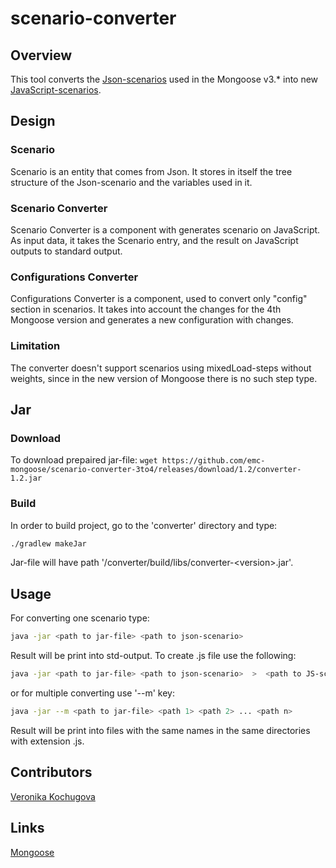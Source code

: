 # scenario-converter
## Overview
This tool converts the [Json-scenarios](https://github.com/emc-mongoose/mongoose/wiki/v3.6-Scenarios) used in the Mongoose v3.* into new [JavaScript-scenarios](https://github.com/emc-mongoose/mongoose/blob/feature-v4-doc/doc/input/scenarios.md).
## Design

### Scenario 
Scenario is an entity that comes from Json. It stores in itself the tree structure of the Json-scenario and the variables used in it.

### Scenario Converter
Scenario Converter is a component with generates scenario on JavaScript. 
As input data, it takes the Scenario entry, and the result on JavaScript outputs to standard output.

### Configurations Converter
Configurations Converter is a component, used to convert only "config" section in scenarios. 
It takes into account the changes for the 4th Mongoose version and generates a new configuration with changes.

### Limitation
The converter doesn't support scenarios using mixedLoad-steps without weights, since in the new version of Mongoose there is no such step type.

## Jar

### Download

To download prepaired jar-file: `wget https://github.com/emc-mongoose/scenario-converter-3to4/releases/download/1.2/converter-1.2.jar`

### Build 
  In order to build project, go to the 'converter' directory and type:
```bash
./gradlew makeJar
```
Jar-file will have path '/converter/build/libs/converter-\<version\>.jar'.

## Usage
  For converting one scenario type:
```bash
java -jar <path to jar-file> <path to json-scenario>
```
  Result will be print into std-output. To create .js file use the following:
```bash
java -jar <path to jar-file> <path to json-scenario>  >  <path to JS-scenario>
``` 
or for multiple converting use '--m' key:
```bash
java -jar --m <path to jar-file> <path 1> <path 2> ... <path n>
```
  Result will be print into files with the same names in the same directories with extension .js.
## Contributors
[Veronika Kochugova](https://github.com/veronikaKochugova)
## Links
[Mongoose](https://github.com/emc-mongoose/mongoose)
